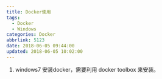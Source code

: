 ```yaml
---
title: Docker使用
tags:
  - Docker
  - Windows
categories: Docker
abbrlink: 5123
date: 2018-06-05 09:44:00
updated: 2018-06-05 10:02:00
---
```


1. windows7 安装docker，需要利用 docker toolbox 来安装。